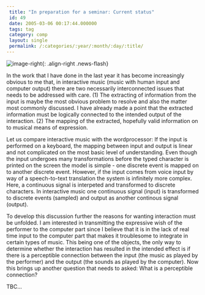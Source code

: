 ```yaml
---
 title: "In preparation for a seminar: Current status"
 id: 49
 date: 2005-03-06 00:17:44.000000
 tags: tag
 category: comp
 layout: single
 permalink: /:categories/:year/:month/:day/:title/
---
```

![image-right](/assets/images/){: .align-right .news-flash}

In the work that I have done in the last year it has become increasingly obvious to me that, in interactive music (music with human input and computer output) there are two necessarily interconnected issues that needs to be addressed with care. (1) The extracting of information from the input is maybe the most obvious problem to resolve and also the matter most commonly discussed. I have already made a point that the extracted information must be logically connected to the intended output of the interaction. (2) The mapping of the extracted, hopefully valid information on to musical means of expression.


Let us compare interactive music with the wordprocessor: If the input is performed on a keyboard, the mapping between input and output is linear and not complicated on the most basic level of understanding. Even though the input undergoes many transformations before the typed character is printed on the screen the model is simple - one discrete event is mapped on to another discrete event. However, if the input comes from voice input by way of a speech-to-text translation the system is infinitely more complex. Here, a continuous signal is interpeted and transformed to discrete characters. In interactive music one continuous signal (input) is transformed to discrete events (sampled) and output as another continous signal (output).


To develop this discussion further the reasons for wanting interaction must be unfolded. I am interested in transmitting the expressive wish of the performer to the computer part since I believe that it is in the lack of real time input to the computer part that makes it troublesome to integrate in certain types of music. This being one of the objects, the only way to determine whether the interaction has resulted in the intended effect is if there is a perceptible connection between the input (the music as played by the performer) and the output (the sounds as played by the computer). Now this brings up another question that needs to asked: What is a perceptible connection?


TBC...


